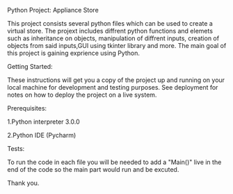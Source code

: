 Python Project: Appliance Store 

This project consists several python files which can be used to create a virtual store.
The projext includes diffrent python functions and elemets such as inheritance on objects, manipulation of diffrent inputs, creation of objects from said inputs,GUI using tkinter library and more.
The main goal of this project is gaining exprience using Python.

Getting Started:

These instructions will get you a copy of the project up and running on your local machine for development and testing purposes. See deployment for notes on how to deploy the project on a live system.

Prerequisites:

1.Python interpreter 3.0.0

2.Python IDE (Pycharm)

Tests:

To run the code in each file you will be needed to add a "Main()" live in the end of the code so the main part would run and be excuted.

Thank you.
